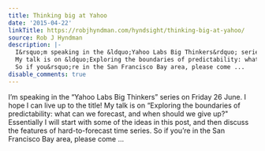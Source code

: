 ```yaml
---
title: Thinking big at Yahoo
date: '2015-04-22'
linkTitle: https://robjhyndman.com/hyndsight/thinking-big-at-yahoo/
source: Rob J Hyndman
description: |-
  I&rsquo;m speaking in the &ldquo;Yahoo Labs Big Thinkers&rdquo; series on Friday 26 June. I hope I can live up to the title!
  My talk is on &ldquo;Exploring the boundaries of predictability: what can we forecast, and when should we give up?&quot; Essentially I will start with some of the ideas in this post, and then discuss the features of hard-to-forecast time series.
  So if you&rsquo;re in the San Francisco Bay area, please come ...
disable_comments: true
---
```

I&rsquo;m speaking in the &ldquo;Yahoo Labs Big Thinkers&rdquo; series on Friday 26 June. I hope I can live up to the title!
My talk is on &ldquo;Exploring the boundaries of predictability: what can we forecast, and when should we give up?&quot; Essentially I will start with some of the ideas in this post, and then discuss the features of hard-to-forecast time series.
So if you&rsquo;re in the San Francisco Bay area, please come ...